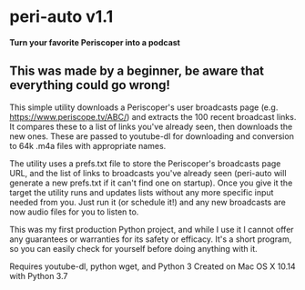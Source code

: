 # peri-auto v1.1
#### Turn your favorite Periscoper into a podcast


## This was made by a beginner, be aware that everything could go wrong!

This simple utility downloads a Periscoper's user broadcasts page (e.g. https://www.periscope.tv/ABC/) and extracts the 100 recent broadcast links. It compares these to a list of links you've already seen, then downloads the new ones. These are passed to youtube-dl for downloading and conversion to 64k .m4a files with appropriate names.

The utility uses a prefs.txt file to store the Periscoper's broadcasts page URL, and the list of links to broadcasts you've already seen (peri-auto will generate a new prefs.txt if it can't find one on startup). Once you give it the target the utility runs and updates lists without any more specific input needed from you. Just run it (or schedule it!) and any new broadcasts are now audio files for you to listen to.

This was my first production Python project, and while I use it I cannot offer any guarantees or warranties for its safety or efficacy. It's a short program, so you can easily check for yourself before doing anything with it.

Requires youtube-dl, python wget, and Python 3
Created on Mac OS X 10.14 with Python 3.7
